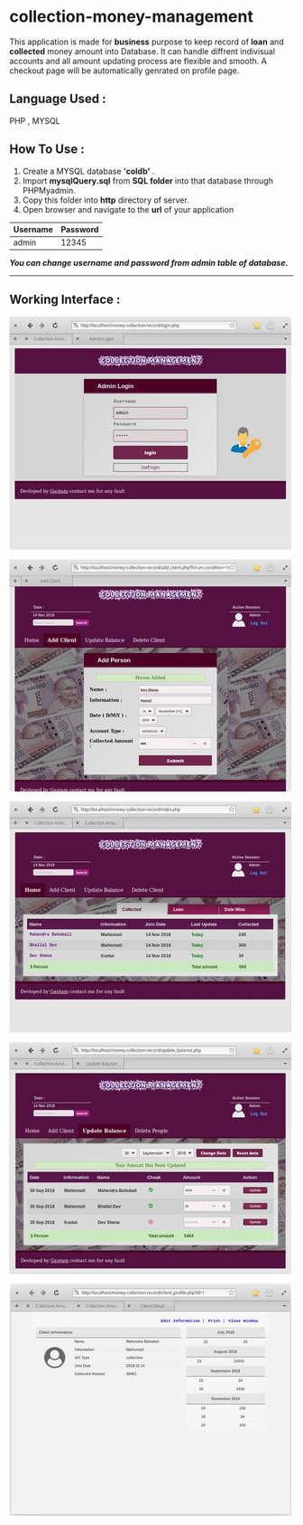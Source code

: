 # collection-money-management

This application is made for **business** purpose to keep record of **loan** and **collected** money amount into Database. It can handle diffrent indivisual accounts and all amount updating process are flexible and smooth. A checkout page will be automatically genrated on profile page.

## Language Used :
PHP , MYSQL

## How To Use :

1. Create a MYSQL database **'coldb'** .
1. Import **mysqlQuery.sql** from **SQL folder** into that database through PHPMyadmin.
1. Copy this folder into **http** directory of server.
1. Open browser and navigate to the **url** of your application


| Username | Password |
|----------|--------|
| admin | 12345 |

***You can change username and password from admin table of database.***

 ---

## Working Interface :
![alt](screenshots/screenshot_1.jpg)

![alt](screenshots/screenshot_2.jpg)

![alt](screenshots/screenshot_3.jpg)

![alt](screenshots/screenshot_4.jpg)

![alt](screenshots/screenshot_5.jpg)